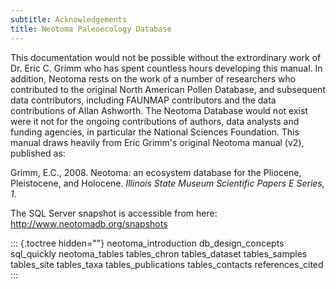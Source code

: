```yaml
---
subtitle: Acknowledgements
title: Neotoma Paleoecology Database
---
```


This documentation would not be possible without the extrordinary work
of Dr. Eric C. Grimm who has spent countless hours developing this
manual. In addition, Neotoma rests on the work of a number of
researchers who contributed to the original North American Pollen
Database, and subsequent data contributors, including FAUNMAP
contributors and the data contributions of Allan Ashworth. The Neotoma
Database would not exist were it not for the ongoing contributions of
authors, data analysts and funding agencies, in particular the National
Sciences Foundation. This manual draws heavily from Eric Grimm\'s
original Neotoma manual (v2), published as:

Grimm, E.C., 2008. Neotoma: an ecosystem database for the Pliocene,
Pleistocene, and Holocene. *Illinois State Museum Scientific Papers E
Series, 1*.

The SQL Server snapshot is accessible from here:
<http://www.neotomadb.org/snapshots>

::: {.toctree hidden=""}
neotoma\_introduction db\_design\_concepts sql\_quickly neotoma\_tables
tables\_chron tables\_dataset tables\_samples tables\_site tables\_taxa
tables\_publications tables\_contacts references\_cited
:::
